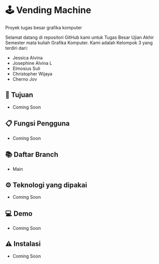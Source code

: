 # 🕹️ Vending Machine
Proyek tugas besar grafika komputer 

Selamat datang di repositori GitHub kami untuk Tugas Besar Ujian Akhir Semester mata kuliah Grafika Komputer. Kami adalah Kelompok 3 yang terdiri dari:

- Jessica Alvina
- Josephine Alvina L  
- Elmosius Suli 
- Christopher Wijaya
- Cherno Jov

## 🎯 Tujuan
- Coming Soon

## 📋 Fungsi Pengguna
- Coming Soon

## 📚 Daftar Branch
- Main

## ⚙️ Teknologi yang dipakai
- Coming Soon

## 💻 Demo
- Coming Soon

## ⚠️ Instalasi
- Coming Soon
